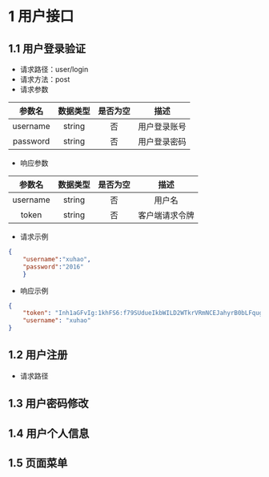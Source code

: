 # 1 用户接口

## 1.1 用户登录验证

- 请求路径：user/login
- 请求方法：post
- 请求参数

|  参数名  | 数据类型 | 是否为空 |     描述     |
| :------: | :------: | :------: | :----------: |
| username |  string  |    否    | 用户登录账号 |
| password |  string  |    否    | 用户登录密码 |

- 响应参数

|  参数名  | 数据类型 | 是否为空 |      描述      |
| :------: | :------: | :------: | :------------: |
| username |  string  |    否    |     用户名     |
|  token   |  string  |    否    | 客户端请求令牌 |

- 请求示例

```json
{
    "username":"xuhao",
    "password":"2016"
    }
```

- 响应示例

```json
{
    "token": "Inh1aGFvIg:1khFS6:f79SUdueIkbWILD2WTkrVRmNCEJahyrB0bLFqugHxHo",
    "username": "xuhao"
}
```

## 1.2 用户注册

- 请求路径

## 1.3 用户密码修改

## 1.4 用户个人信息

## 1.5 页面菜单